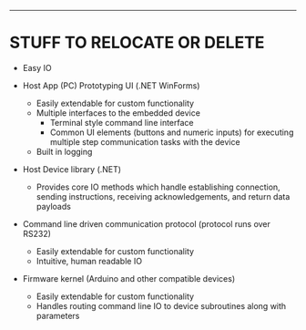 ----

# STUFF TO RELOCATE OR DELETE


* Easy IO 

* Host App (PC) Prototyping UI (.NET WinForms)
  * Easily extendable for custom functionality
  * Multiple interfaces to the embedded device
    * Terminal style command line interface
    * Common UI elements (buttons and numeric inputs) for executing multiple step communication tasks with the device
  * Built in logging

* Host Device library (.NET)
  
  * Provides core IO methods which handle establishing connection, sending instructions, receiving acknowledgements, and return data payloads 

* Command line driven communication protocol (protocol runs over RS232)
  * Easily extendable for custom functionality
  * Intuitive, human readable IO

* Firmware kernel (Arduino and other compatible devices)
  * Easily extendable for custom functionality
  * Handles routing command line IO to device subroutines along with parameters